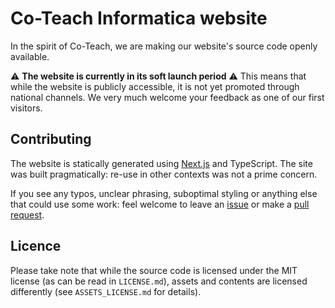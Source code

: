 # Co-Teach Informatica website

In the spirit of Co-Teach, we are making our website's source code openly
available.

⚠ **The website is currently in its soft launch period** ⚠ This means that while
the website is publicly accessible, it is not yet promoted through national
channels. We very much welcome your feedback as one of our first visitors.

## Contributing

The website is statically generated using [Next.js](https://nextjs.org/) and
TypeScript. The site was built pragmatically: re-use in other contexts was not a
prime concern.

If you see any typos, unclear phrasing, suboptimal styling or anything else that
could use some work: feel welcome to leave an
[issue](https://github.com/co-teach/website/issues) or make a
[pull request](https://github.com/co-teach/website/pulls).

## Licence

Please take note that while the source code is licensed under the MIT license
(as can be read in `LICENSE.md`), assets and contents are licensed differently
(see `ASSETS_LICENSE.md` for details).
